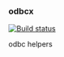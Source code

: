 ### odbcx

[![Build status](https://ci.appveyor.com/api/projects/status/traeemjbmof6s58b?svg=true)](https://ci.appveyor.com/project/serge-klim/odbcx)

odbc helpers
